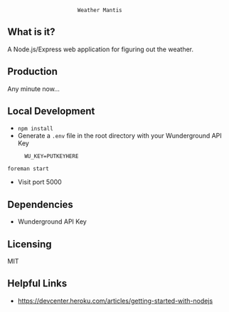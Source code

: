 
                          Weather Mantis

  What is it?
  -----------

  A Node.js/Express web application for figuring out the weather.

  Production
  ------------------

  Any minute now...


  Local Development
  ------------

  * `npm install`
  * Generate a `.env` file in the root directory with your Wunderground
    API Key
    ```
      WU_KEY=PUTKEYHERE
    ```
  `foreman start`
  * Visit port 5000


  Dependencies
  ------------

  * Wunderground API Key


  Licensing
  ---------

  MIT


  Helpful Links
  ---------

  * <https://devcenter.heroku.com/articles/getting-started-with-nodejs>
